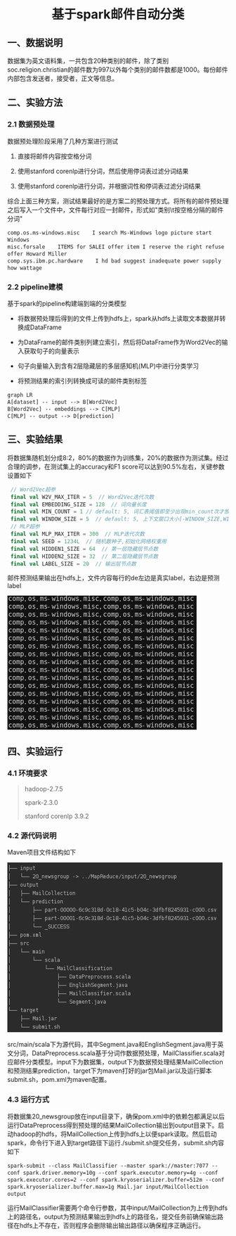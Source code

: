 <center><h1>基于spark邮件自动分类</h1></center>

## 一、数据说明

数据集为英文语料集，一共包含20种类别的邮件，除了类别soc.religion.christian的邮件数为997以外每个类别的邮件数都是1000。每份邮件内部包含发送者，接受者，正文等信息。



## 二、实验方法

### 2.1 数据预处理

数据预处理阶段采用了几种方案进行测试

1. 直接将邮件内容按空格分词

2. 使用stanford corenlp进行分词，然后使用停词表过滤分词结果

3. 使用stanford corenlp进行分词，并根据词性和停词表过滤分词结果

综合上面三种方案，测试结果最好的是方案二的预处理方式。将所有的邮件预处理之后写入一个文件中，文件每行对应一封邮件，形式如"类别\t按空格分隔的邮件分词"

```
comp.os.ms-windows.misc    I search Ms-Windows logo picture start Windows
misc.forsale    ITEMS for SALEI offer item I reserve the right refuse offer Howard Miller
comp.sys.ibm.pc.hardware    I hd bad suggest inadequate power supply how wattage
```

### 2.2 pipeline建模

基于spark的pipeline构建端到端的分类模型

* 将数据预处理后得到的文件上传到hdfs上，spark从hdfs上读取文本数据并转换成DataFrame
* 为DataFrame的邮件类别列建立索引，然后将DataFrame作为Word2Vec的输入获取句子的向量表示

* 句子向量输入到含有2层隐藏层的多层感知机(MLP)中进行分类学习
* 将预测结果的索引列转换成可读的邮件类别标签

```mermaid
graph LR
A[dataset] -- input --> B[Word2Vec]
B[Word2Vec] -- embeddings --> C[MLP]
C[MLP] -- output --> D[prediction]
```



## 三、实验结果

将数据集随机划分成8:2，80%的数据作为训练集，20%的数据作为测试集。经过合理的调参，在测试集上的accuracy和F1 score可以达到90.5%左右，关键参数设置如下

```scala
 // Word2Vec超参
 final val W2V_MAX_ITER = 5  // Word2Vec迭代次数
 final val EMBEDDING_SIZE = 128  // 词向量长度
 final val MIN_COUNT = 1 // default: 5, 词汇表阈值即至少出现min_count次才放入词汇表中 
 final val WINDOW_SIZE = 5  // default: 5, 上下文窗口大小[-WINDOW_SIZE,WINDOW_SIZE]
 // MLP超参
 final val MLP_MAX_ITER = 300  // MLP迭代次数
 final val SEED = 1234L  // 随机数种子,初始化网络权重用
 final val HIDDEN1_SIZE = 64  // 第一层隐藏层节点数
 final val HIDDEN2_SIZE = 32  // 第二层隐藏层节点数
 final val LABEL_SIZE = 20  // 输出层节点数
```

邮件预测结果输出在hdfs上，文件内容每行的de左边是真实label，右边是预测label

![](https://raw.githubusercontent.com/tracy-talent/Notes/master/imgs/spark-mail1.png)



## 四、实验运行

### 4.1 环境要求

> hadoop-2.7.5
>
> spark-2.3.0
>
> stanford corenlp 3.9.2

### 4.2 源代码说明

Maven项目文件结构如下

![](https://raw.githubusercontent.com/tracy-talent/Notes/master/imgs/spark-mail2.png)

src/main/scala下为源代码，其中Segment.java和EnglishSegment.java用于英文分词，DataPreprocess.scala基于分词作数据预处理，MailClassifier.scala对应邮件分类模型。input下为数据集，output下为数据预处理结果MailCollection和预测结果prediction，target下为maven打好的jar包Mail.jar以及运行脚本submit.sh，pom.xml为maven配置。

### 4.3 运行方式

将数据集20_newsgroup放在input目录下，确保pom.xml中的依赖包都满足以后运行DataPreprocess得到预处理的结果MailCollection输出到output目录下。启动hadoop的hdfs，将MailCollection上传到hdfs上以便spark读取。然后启动spark，命令行下进入到target路径下运行./submit.sh提交任务，submit.sh内容如下

```shell
spark-submit --class MailClassifier --master spark://master:7077 --conf spark.driver.memory=10g --conf spark.executor.memory=4g --conf spark.executor.cores=2 --conf spark.kryoserializer.buffer=512m --conf spark.kryoserializer.buffer.max=1g Mail.jar input/MailCollection output
```

运行MailClassifier需要两个命令行参数，其中input/MailCollection为上传到hdfs上的路径名，output为预测结果输出到hdfs上的路径名，提交任务前确保输出路径在hdfs上不存在，否则程序会删除输出输出路径以确保程序正确运行。